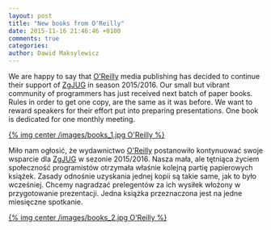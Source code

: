 ```yaml
---
layout: post
title: "New books from O'Reilly"
date: 2015-11-16 21:46:46 +0100
comments: true
categories: 
author: Dawid Maksylewicz
---
```

We are happy to say that <a href="http://oreilly.com/" target="_blank">O'Reilly</a> media publishing has decided to continue their support of <a href="http://jug.zgora.pl/" target="_blank">ZgJUG</a> in season 2015/2016. Our small but vibrant community of programmers has just received next batch of paper books. Rules in order to get one copy, are the same as it was before. We want to reward speakers for their effort put into preparing presentations. One book is dedicated for one monthly meeting.

[{% img center /images/books_1.jpg O'Reilly %}](http://oreilly.com)

<!-- more -->

Miło nam ogłosić, że wydawnictwo <a href="http://oreilly.com/" target="_blank">O'Reilly</a> postanowiło kontynuować swoje wsparcie dla <a href="http://jug.zgora.pl/" target="_blank">ZgJUG</a> w sezonie 2015/2016. Nasza mała, ale tętniąca życiem społeczność programistów otrzymała właśnie kolejną partię papierowych książek. Zasady odnośnie uzyskania jednej kopii są takie same, jak to było wcześniej. Chcemy nagradzać prelegentów za ich wysiłek włożony w przygotowanie prezentacji. Jedna książka przeznaczona jest na jedne miesięczne spotkanie.

[{% img center /images/books_2.jpg O'Reilly %}](http://oreilly.com)
